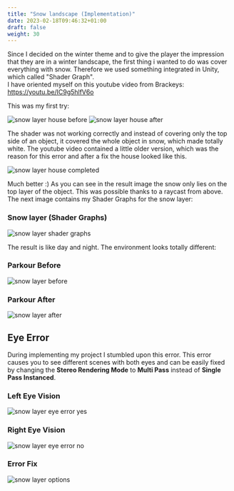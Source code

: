 ```yaml
---
title: "Snow landscape (Implementation)"
date: 2023-02-18T09:46:32+01:00
draft: false
weight: 30
---
```


Since I decided on the winter theme and to give the player the impression that they are in a winter landscape, 
the first thing i wanted to do was cover everything with snow. 
Therefore we used something integrated in Unity, which called "Shader Graph". <br>
I have oriented myself on this youtube video from Brackeys: https://youtu.be/IC9g5hlfV6o

This was my first try:<br>

![snow layer house before](https://raw.githubusercontent.com/Lithanel/Lithanel_page/master/images/snow_layer/house_before.PNG) 
![snow layer house after](https://raw.githubusercontent.com/Lithanel/Lithanel_page/master/images/snow_layer/house_after.PNG)<br>

The shader was not working correctly and instead of covering only the top side of an object, it covered the whole object in snow, which made totally white.
The youtube video contained a little older version, which was the reason for this error and after a fix the house looked like this.<br>

![snow layer house completed](https://raw.githubusercontent.com/Lithanel/Lithanel_page/master/images/snow_layer/house_completed.png)<br>

Much better :) As you can see in the result image the snow only lies on the top layer of the object.
This was possible thanks to a raycast from above. <br>
The next image contains my Shader Graphs for the snow layer:

### Snow layer (Shader Graphs)

![snow layer shader graphs](https://raw.githubusercontent.com/Lithanel/Lithanel_page/master/images/snow_layer/snow_layer.png)<br>

The result is like day and night. The environment looks totally different:

### Parkour Before

![snow layer before](https://raw.githubusercontent.com/Lithanel/Lithanel_page/master/images/snow_layer/before.png)

### Parkour After

![snow layer after](https://raw.githubusercontent.com/Lithanel/Lithanel_page/master/images/snow_layer/after.png)

## Eye Error

During implementing my project I stumbled upon this error. 
This error causes you to see different scenes with both eyes and can be easily fixed by changing the **Stereo Rendering Mode** to **Multi Pass** instead of **Single Pass Instanced**.

### Left Eye Vision

![snow layer eye error yes](https://raw.githubusercontent.com/Lithanel/Lithanel_page/master/images/snow_layer/eye_error_yes.png)

### Right Eye Vision

![snow layer eye error no](https://raw.githubusercontent.com/Lithanel/Lithanel_page/master/images/snow_layer/eye_error_no.png)

### Error Fix

![snow layer options](https://raw.githubusercontent.com/Lithanel/Lithanel_page/master/images/snow_layer/options.png)

